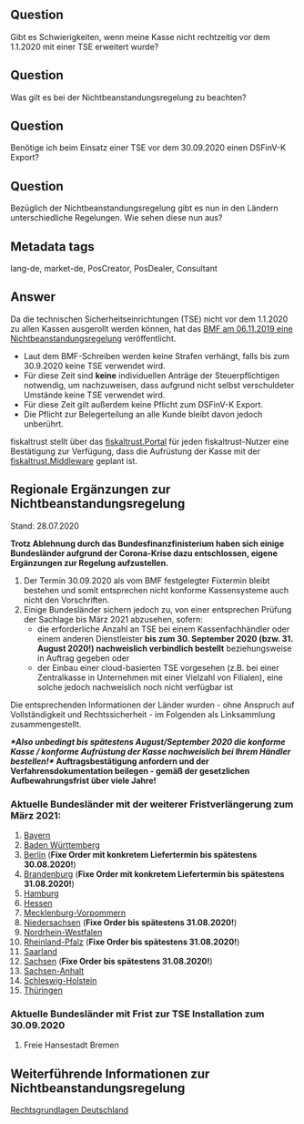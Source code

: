## Question

Gibt es Schwierigkeiten, wenn meine Kasse nicht rechtzeitig vor dem 1.1.2020 mit einer TSE erweitert wurde?

## Question

Was gilt es bei der Nichtbeanstandungsregelung zu beachten?

## Question

Benötige ich beim Einsatz einer TSE vor dem 30.09.2020 einen DSFinV-K Export?

## Question

Bezüglich der Nichtbeanstandungsregelung gibt es nun in den Ländern unterschiedliche Regelungen. Wie sehen diese nun aus?

## Metadata tags

lang-de, market-de, PosCreator, PosDealer, Consultant

## Answer

Da die technischen Sicherheitseinrichtungen (TSE) nicht vor dem 1.1.2020 zu allen Kassen ausgerollt werden können, hat das [BMF am 06.11.2019 eine Nichtbeanstandungsregelung](https://www.bundesfinanzministerium.de/Content/DE/Downloads/BMF_Schreiben/Weitere_Steuerthemen/Abgabenordnung/2019-11-05-nichtbeanstandungsregelung-bei-verwendung-elektronischer-aufzeichnungssysteme.pdf;jsessionid=67D31DC45797FE0CF9B3EE96C0EA6D5A?__blob=publicationFile&v=1) veröffentlicht.

- Laut dem BMF-Schreiben werden keine Strafen verhängt, falls bis zum 30.9.2020 keine TSE verwendet wird. 
- Für diese Zeit sind **keine** individuellen Anträge der Steuerpflichtigen notwendig, um nachzuweisen, dass aufgrund nicht selbst verschuldeter Umstände keine TSE verwendet wird.
- Für diese Zeit gilt außerdem keine Pflicht zum DSFinV-K Export.
- Die Pflicht zur Belegerteilung an alle Kunde bleibt davon jedoch unberührt.

fiskaltrust stellt über das [fiskaltrust.Portal](https://portal.fiskaltrust.de/) für jeden fiskaltrust-Nutzer eine Bestätigung zur Verfügung, dass die Aufrüstung der Kasse mit der [fiskaltrust.Middleware](https://docs.fiskaltrust.cloud/doc/interface-doc/doc/general/general.html) geplant ist.

## Regionale Ergänzungen zur Nichtbeanstandungsregelung

Stand: 28.07.2020

**Trotz Ablehnung durch das Bundesfinanzfinisterium haben sich einige Bundesländer aufgrund der Corona-Krise dazu entschlossen, eigene Ergänzungen zur Regelung aufzustellen.** 

1. Der Termin 30.09.2020 als vom BMF festgelegter Fixtermin bleibt bestehen und somit entsprechen nicht konforme Kassensysteme auch nicht den Vorschriften.
2. Einige Bundesländer sichern jedoch zu, von einer entsprechen Prüfung der Sachlage bis März 2021 abzusehen, sofern: 
   - die erforderliche Anzahl an TSE bei einem Kassenfachhändler oder einem anderen Dienstleister **bis zum 30. September 2020 (bzw. 31. August 2020!) nachweislich verbindlich bestellt** beziehungsweise in Auftrag gegeben oder
   - der Einbau einer cloud-basierten TSE vorgesehen (z.B. bei einer Zentralkasse in Unternehmen mit einer Vielzahl von Filialen), eine solche jedoch nachweislich noch nicht verfügbar ist

Die entsprechenden Informationen der Länder wurden - ohne Anspruch auf Vollständigkeit und Rechtssicherheit - im Folgenden als Linksammlung zusammengestellt.

***\*Also unbedingt bis spätestens August/September 2020 die konforme Kasse / konforme Aufrüstung der Kasse nachweislich bei Ihrem Händler bestellen!\** Auftragsbestätigung anfordern und der Verfahrensdokumentation beilegen - gemäß der gesetzlichen Aufbewahrungsfrist über viele Jahre!**

### Aktuelle Bundesländer mit der weiterer Fristverlängerung zum März 2021:

1. [Bayern](https://www.stmfh.bayern.de/steuern/aufzeichnungssysteme/Nichtbeanstandungsregelung.pdf)
2. [Baden Württemberg](https://ofd-karlsruhe.fv-bwl.de/pb/site/pbs-bw-new/get/documents/mfw/OFD/Dokumente/Steuer-Informationen/Anlage1_Erlass_2020-07-09%20%20S031.9_4%20BW-Erlass.pdf) 
3. [Berlin](https://www.berlin.de/sen/finanzen/presse/pressemitteilungen/pressemitteilung.965025.php)  (**Fixe Order mit konkretem Liefertermin bis spätestens 30.08.2020!**)
4. [Brandenburg](https://mdfe.brandenburg.de/cms/detail.php/bb1.c.673814.de) (**Fixe Order mit konkretem Liefertermin bis spätestens 31.08.2020!**)
5. [Hamburg](https://stbk-hamburg.de/wp-content/uploads/HH-Nichtbeanstandungsregelung-TSE.pdf)
6. [Hessen](https://finanzamt.hessen.de/sites/finanzamt.hessen.de/files/Ländererlass_HE_Gesetz%20zum%20Schutz%20vor%20Manipulation%20an%20digitalen%20Grundaufzeichnungen_10%20Juli%202020.pdf)
7. [Mecklenburg-Vorpommern](https://www.regierung-mv.de/serviceassistent/_php/download.php?datei_id=1626158)
8. [Niedersachsen](https://www.mf.niedersachsen.de/startseite/aktuelles/presseinformationen/niedersachsen-hessen-bayern-nordrhein-westfallen-und-hamburg-pragmatische-und-unburokratische-losung-bei-kassensystemen-190646.html) (**Fixe Order bis spätestens 31.08.2020!**)
9. [Nordrhein-Westfalen](https://www.finanzverwaltung.nrw.de/de/pressemitteilung/zahlreiche-laender-finanzminister-wehren-sich-gegen-das-bundesfinanzministerium) 
10. [Rheinland-Pfalz](https://fm.rlp.de/de/presse/detail/news/News/detail/mehr-zeit-fuer-die-umstellung-von-kassensystemen-in-rheinland-pfalz/) (**Fixe Order bis spätestens 31.08.2020!**)
11. [Saarland](https://www.saarland.de/mfe/DE/aktuelles/aktuelle-meldungen/medieninfo/2020/pm_2020-07-14-Kassensystem.html)
12. [Sachsen](https://www.medienservice.sachsen.de/medien/news/238805) (**Fixe Order bis spätestens 31.08.2020!**)
13. [Sachsen-Anhalt]() 
14. [Schleswig-Holstein](https://www.stbvsh.de/static/content/e3/e23645/e124828/e133039/downloads2/download/ger/SH-Erlass_Verlängerung%20Frist%20TSE-Einsatz%20bis%203_21.pdf) 
15. [Thüringen](https://finanzen.thueringen.de/aktuelles/medieninfo/detailseite/finanzministerin-heike-taubert-mehr-zeit-fuer-die-umruestung-auf-betrugssichere-registrierkassen-ver/)

### Aktuelle Bundesländer mit Frist zur TSE Installation zum 30.09.2020

1. Freie Hansestadt Bremen 

## Weiterführende Informationen zur Nichtbeanstandungsregelung

[Rechtsgrundlagen Deutschland](https://github.com/fiskaltrust/productdescription-de-doc/blob/master/product-service-description/DE-rechtliche-grundlagen.md)